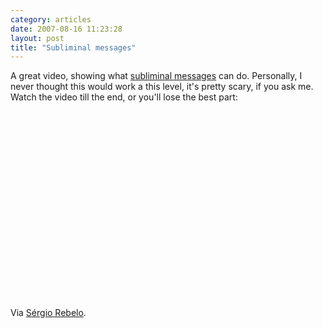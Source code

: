 ```yaml
---
category: articles
date: 2007-08-16 11:23:28
layout: post
title: "Subliminal messages"
---
```


A great video, showing what <a href="http://en.wikipedia.org/wiki/Subliminal_message">subliminal messages</a> can do. Personally, I never thought this would work a this level, it's pretty scary, if you ask me. Watch the video till the end, or you'll lose the best part:</p><iframe title="Subliminal messages" width="480" height="300" data-src="//www.youtube.com/embed/ZyQjr1YL0zg" frameborder="0" allowfullscreen></iframe><p>Via <a href="http://sergiorebelo.com/doispontocinco/">Sérgio Rebelo</a>.

